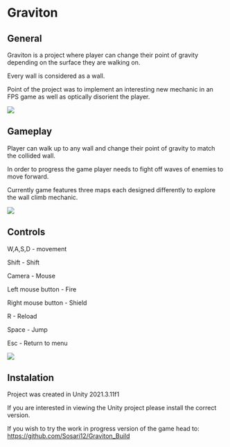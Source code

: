 # Graviton

## General
Graviton is a project where player can change their point of gravity depending on the surface they are walking on.

Every wall is considered as a wall. 

Point of the project was to implement an interesting new mechanic in an FPS game as well as optically disorient the player.

![](https://github.com/Sosari12/Graviton/blob/main/media/2023-09-27%2016-03-45.gif)

## Gameplay
Player can walk up to any wall and change their point of gravity to match the collided wall.

In order to progress the game player needs to fight off waves of enemies to move forward.

Currently game features three maps each designed differently to explore the wall climb mechanic.

![](https://github.com/Sosari12/Graviton/blob/main/media/2023-09-27%2016-04-44.gif)

## Controls
W,A,S,D - movement

Shift - Shift

Camera - Mouse

Left mouse button - Fire

Right mouse button - Shield

R - Reload

Space - Jump

Esc - Return to menu

![](https://github.com/Sosari12/Graviton/blob/main/media/2023-09-27%2016-04-28.gif)

## Instalation
Project was created in Unity 2021.3.11f1

If you are interested in viewing the Unity project please install the correct version.

If you wish to try the work in progress version of the game head to: https://github.com/Sosari12/Graviton_Build
